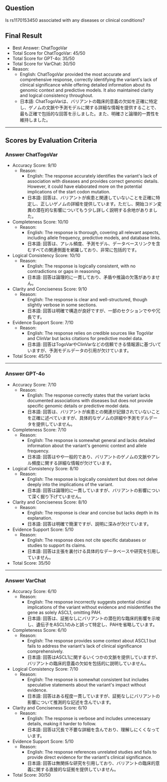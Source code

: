 ## Question

Is rs1170153450 associated with any diseases or clinical conditions?

## Final Result

- Best Answer: ChatTogoVar
- Total Score for ChatTogoVar: 45/50
- Total Score for GPT-4o: 35/50
- Total Score for VarChat: 30/50
- Reason:
  - English: ChatTogoVar provided the most accurate and comprehensive response, correctly identifying the variant's lack of clinical significance while offering detailed information about its genomic context and predictive models. It also maintained clarity and logical consistency throughout.
  - 日本語: ChatTogoVarは、バリアントの臨床的意義の欠如を正確に特定し、ゲノムの文脈や予測モデルに関する詳細な情報を提供することで、最も正確で包括的な回答を示しました。また、明確さと論理的一貫性を維持しました。

---

## Scores by Evaluation Criteria

### Answer ChatTogoVar
- Accuracy Score: 9/10
  - Reason: 
    - English: The response accurately identifies the variant's lack of association with diseases and provides correct genomic details. However, it could have elaborated more on the potential implications of the start codon mutation.
    - 日本語: 回答は、バリアントが疾患と関連していないことを正確に特定し、正しいゲノムの詳細を提供しています。ただし、開始コドン変異の潜在的な影響についてもう少し詳しく説明する余地がありました。
- Completeness Score: 10/10
  - Reason: 
    - English: The response is thorough, covering all relevant aspects, including allele frequency, predictive models, and database links.
    - 日本語: 回答は、アレル頻度、予測モデル、データベースリンクを含むすべての関連側面を網羅しており、非常に包括的です。
- Logical Consistency Score: 10/10
  - Reason: 
    - English: The response is logically consistent, with no contradictions or gaps in reasoning.
    - 日本語: 回答は論理的に一貫しており、矛盾や推論の欠落がありません。
- Clarity and Conciseness Score: 9/10
  - Reason: 
    - English: The response is clear and well-structured, though slightly verbose in some sections.
    - 日本語: 回答は明確で構造が良好ですが、一部のセクションでやや冗長です。
- Evidence Support Score: 7/10
  - Reason: 
    - English: The response relies on credible sources like TogoVar and ClinVar but lacks citations for predictive model data.
    - 日本語: 回答はTogoVarやClinVarなどの信頼できる情報源に基づいていますが、予測モデルデータの引用が欠けています。
- Total Score: 45/50

---

### Answer GPT-4o
- Accuracy Score: 7/10
  - Reason: 
    - English: The response correctly states that the variant lacks documented associations with diseases but does not provide specific genomic details or predictive model data.
    - 日本語: 回答は、バリアントが疾患との関連が記録されていないことを正確に述べていますが、具体的なゲノムの詳細や予測モデルデータを提供していません。
- Completeness Score: 7/10
  - Reason: 
    - English: The response is somewhat general and lacks detailed information about the variant's genomic context and allele frequency.
    - 日本語: 回答はやや一般的であり、バリアントのゲノムの文脈やアレル頻度に関する詳細な情報が欠けています。
- Logical Consistency Score: 8/10
  - Reason: 
    - English: The response is logically consistent but does not delve deeply into the implications of the variant.
    - 日本語: 回答は論理的に一貫していますが、バリアントの影響について深く掘り下げていません。
- Clarity and Conciseness Score: 8/10
  - Reason: 
    - English: The response is clear and concise but lacks depth in its explanation.
    - 日本語: 回答は明確で簡潔ですが、説明に深みが欠けています。
- Evidence Support Score: 5/10
  - Reason: 
    - English: The response does not cite specific databases or studies to support its claims.
    - 日本語: 回答は主張を裏付ける具体的なデータベースや研究を引用していません。
- Total Score: 35/50

---

### Answer VarChat
- Accuracy Score: 6/10
  - Reason: 
    - English: The response incorrectly suggests potential clinical implications of the variant without evidence and misidentifies the gene as solely ASCL1, omitting PAH.
    - 日本語: 回答は、証拠なしにバリアントの潜在的な臨床的影響を示唆し、遺伝子をASCL1のみと誤って特定し、PAHを省略しています。
- Completeness Score: 6/10
  - Reason: 
    - English: The response provides some context about ASCL1 but fails to address the variant's lack of clinical significance comprehensively.
    - 日本語: 回答はASCL1に関するいくつかの文脈を提供していますが、バリアントの臨床的意義の欠如を包括的に説明していません。
- Logical Consistency Score: 7/10
  - Reason: 
    - English: The response is somewhat consistent but includes speculative statements about the variant's impact without evidence.
    - 日本語: 回答はある程度一貫していますが、証拠なしにバリアントの影響について推測的な記述を含んでいます。
- Clarity and Conciseness Score: 6/10
  - Reason: 
    - English: The response is verbose and includes unnecessary details, making it harder to follow.
    - 日本語: 回答は冗長で不要な詳細を含んでおり、理解しにくくなっています。
- Evidence Support Score: 5/10
  - Reason: 
    - English: The response references unrelated studies and fails to provide direct evidence for the variant's clinical significance.
    - 日本語: 回答は無関係な研究を引用しており、バリアントの臨床的意義に関する直接的な証拠を提供していません。
- Total Score: 30/50
